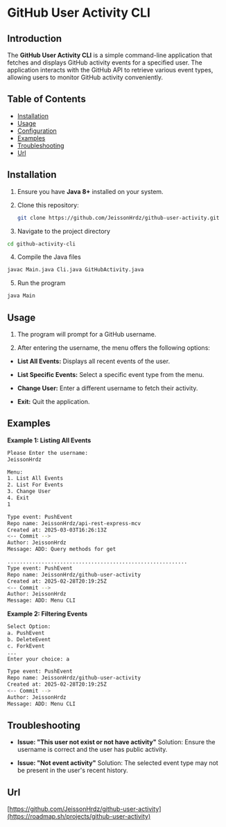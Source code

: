 
# GitHub User Activity CLI

## Introduction
The **GitHub User Activity CLI** is a simple command-line application that fetches and displays GitHub activity events for a specified user. The application interacts with the GitHub API to retrieve various event types, allowing users to monitor GitHub activity conveniently.

## Table of Contents
- [Installation](#installation)
- [Usage](#usage)
- [Configuration](#configuration)
- [Examples](#examples)
- [Troubleshooting](#troubleshooting)
- [Url](#troubleshooting)


## Installation
1. Ensure you have **Java 8+** installed on your system.
2. Clone this repository:
   ```sh
   git clone https://github.com/JeissonHrdz/github-user-activity.git
   ```

3. Navigate to the project directory
  ```sh
cd github-activity-cli
 ```
4. Compile the Java files

```sh
javac Main.java Cli.java GitHubActivity.java
 ```
5. Run the program 
``` sh
java Main
 ```

## Usage
1. The program will prompt for a GitHub username.

2. After entering the username, the menu offers the following options:

* **List All Events:** Displays all recent events of the user.

* **List Specific Events:** Select a specific event type from the menu.

* **Change User:** Enter a different username to fetch their activity.

* **Exit:** Quit the application.

## Examples
**Example 1: Listing All Events**
```sh
Please Enter the username:
JeissonHrdz

Menu:
1. List All Events
2. List For Events
3. Change User
4. Exit
1

Type event: PushEvent
Repo name: JeissonHrdz/api-rest-express-mcv
Created at: 2025-03-03T16:26:13Z
<-- Commit --> 
Author: JeissonHrdz
Message: ADD: Query methods for get

..........................................................
Type event: PushEvent
Repo name: JeissonHrdz/github-user-activity
Created at: 2025-02-28T20:19:25Z
<-- Commit --> 
Author: JeissonHrdz
Message: ADD: Menu CLI
```
**Example 2: Filtering Events**
```sh
Select Option:
a. PushEvent
b. DeleteEvent
c. ForkEvent
...
Enter your choice: a

Type event: PushEvent
Repo name: JeissonHrdz/github-user-activity
Created at: 2025-02-28T20:19:25Z
<-- Commit --> 
Author: JeissonHrdz
Message: ADD: Menu CLI
```
## Troubleshooting

* **Issue: "This user not exist or not have activity"** Solution: Ensure the username is correct and the user has public activity.

* **Issue: "Not event activity"** Solution: The selected event type may not be present in the user's recent history.

## Url 

[https://github.com/JeissonHrdz/github-user-activity](https://roadmap.sh/projects/github-user-activity)




